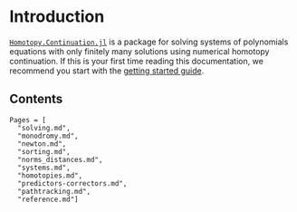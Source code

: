# Introduction

[`Homotopy.Continuation.jl`](https://www.JuliaHomotopyContinuation.org) is a package for solving systems of polynomials equations with
only finitely many solutions using numerical homotopy continuation.
If this is your first time reading this documentation, we recommend you start with the
[getting started guide](https://www.JuliaHomotopyContinuation.org/guides/get-started).

## Contents
```@contents
Pages = [
  "solving.md",
  "monodromy.md",
  "newton.md",
  "sorting.md",
  "norms_distances.md",
  "systems.md",
  "homotopies.md",
  "predictors-correctors.md",
  "pathtracking.md",
  "reference.md"]
```
